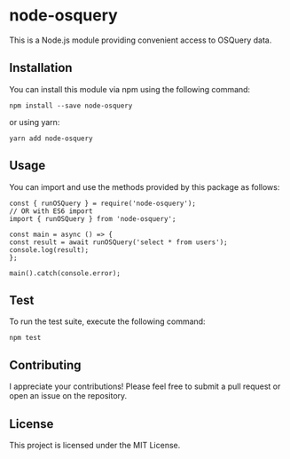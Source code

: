 # node-osquery

This is a Node.js module providing convenient access to OSQuery data.

## Installation

You can install this module via npm using the following command:

`
npm install --save node-osquery
`

or using yarn:

`
yarn add node-osquery
`

## Usage

You can import and use the methods provided by this package as follows:

```
const { runOSQuery } = require('node-osquery');
// OR with ES6 import
import { runOSQuery } from 'node-osquery';

const main = async () => {
const result = await runOSQuery('select * from users');
console.log(result);
};

main().catch(console.error);
```

## Test

To run the test suite, execute the following command:

`
npm test
`

## Contributing

I appreciate your contributions! Please feel free to submit a pull request or open an issue on the repository.

## License

This project is licensed under the MIT License.
